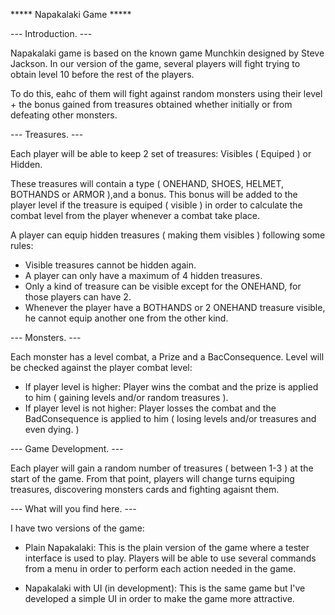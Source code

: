 ***** Napakalaki Game *****

--- Introduction. ---

Napakalaki game is based on the known game Munchkin designed by Steve Jackson. In our version of the game, several players will fight trying to obtain level 10 before the rest of the players.

To do this, eahc of them will fight against random monsters using their level + the bonus gained from treasures obtained whether initially or from defeating other monsters.

--- Treasures. ---

Each player will be able to keep 2 set of treasures: Visibles ( Equiped ) or Hidden.

These treasures will contain a type ( ONEHAND, SHOES, HELMET, BOTHANDS or ARMOR ),and a bonus. This bonus will be added to the player level if the treasure is equiped ( visible ) in order to calculate the combat level from the player whenever a combat take place.

A player can equip hidden treasures ( making them visibles ) following some rules:

- Visible treasures cannot be hidden again.
- A player can only have a maximum of 4 hidden treasures.
- Only a kind of treasure can be visible except for the ONEHAND, for those players can have 2.
- Whenever the player have a BOTHANDS or 2 ONEHAND treasure visible, he cannot equip another one from the other kind.

--- Monsters. ---

Each monster has a level combat, a Prize and a BacConsequence. Level will be checked against the player combat level:

- If player level is higher: Player wins the combat and the prize is applied to him ( gaining levels and/or random treasures ).
- If player level is not higher: Player losses the combat and the BadConsequence is applied to him ( losing levels and/or treasures and even dying. )

--- Game Development. ---

Each player will gain a random number of treasures ( between 1-3 ) at the start of the game. From that point, players will change turns equiping treasures, discovering monsters cards and fighting agaisnt them.

--- What will you find here. ---

I have two versions of the game:

- Plain Napakalaki: This is the plain version of the game where a tester interface is used to play. Players will be able to use several commands from a menu in order to perform each action needed in the game.

- Napakalaki with UI (in development): This is the same game but I've developed a simple UI in order to make the game more attractive.



